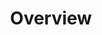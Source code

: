 ---
title: Overview
headerTitle: Overview
linkTitle: Overview
description: Overview of Yugabyte Platform and architecture.
image: /images/section_icons/deploy/enterprise.png
headcontent: Overview or Yugabyte Platform and architecture.
menu:
  latest:
    identifier: overview-yugabyte-platform
    parent: yugabyte-platform
    weight: 660
---